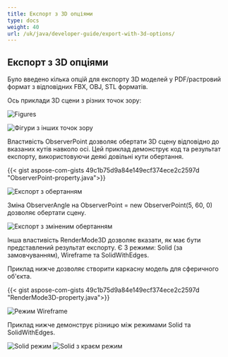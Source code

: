 ```yaml
---
title: Експорт з 3D опціями
type: docs
weight: 40
url: /uk/java/developer-guide/export-with-3d-options/
---
```


## **Експорт з 3D опціями**

Було введено кілька опцій для експорту 3D моделей у PDF/растровий формат з відповідних FBX, OBJ, STL форматів.

Ось приклади 3D сцени з різних точок зору:

![Figures](/_assets/guide/3d/fig1.png)

![Фігури з інших точок зору](/_assets/guide/3d/fig2.png)

Властивість ObserverPoint дозволяє обертати 3D сцену відповідно до вказаних кутів навколо осі. Цей приклад демонструє код та результат експорту, використовуючи деякі довільні кути обертання.

{{< gist aspose-com-gists 49c1b75d9a84e149ecf374ece2c2597d "ObserverPoint-property.java">}}

![Експорт з обертанням](/_assets/guide/3d/fig3.png)

Зміна ObserverAngle на ObserverPoint = new ObserverPoint(5, 60, 0) дозволяє обертати сцену.

![Експорт з зміненим обертанням](/_assets/guide/3d/fig4.png)

Інша властивість RenderMode3D дозволяє вказати, як має бути представлений результат експорту. Є 3 режими: Solid (за замовчуванням), Wireframe та SolidWithEdges.

Приклад нижче дозволяє створити каркасну модель для сферичного об'єкта.

{{< gist aspose-com-gists 49c1b75d9a84e149ecf374ece2c2597d "RenderMode3D-property.java">}}

![Режим Wireframe](/_assets/guide/3d/fig5.png)

Приклад нижче демонструє різницю між режимами Solid та SolidWithEdges.

![Solid режим](/_assets/guide/3d/fig6.png)
![Solid з краєм режим](/_assets/guide/3d/fig7.png)
